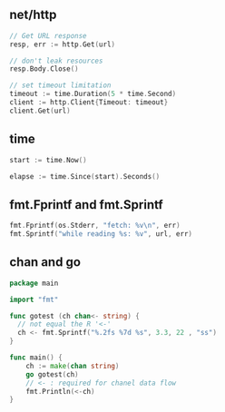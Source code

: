 ## net/http

```go
// Get URL response
resp, err := http.Get(url)

// don't leak resources
resp.Body.Close()

// set timeout limitation
timeout := time.Duration(5 * time.Second)
client := http.Client{Timeout: timeout}
client.Get(url)
```

## time

```go
start := time.Now()

elapse := time.Since(start).Seconds()
```

## fmt.Fprintf and fmt.Sprintf

```go
fmt.Fprintf(os.Stderr, "fetch: %v\n", err)
fmt.Sprintf("while reading %s: %v", url, err)
```

## chan and go

```go
package main

import "fmt"

func gotest (ch chan<- string) {
  // not equal the R '<-'
  ch <- fmt.Sprintf("%.2fs %7d %s", 3.3, 22 , "ss")
}

func main() {
    ch := make(chan string)
    go gotest(ch)
    // <- : required for chanel data flow 
    fmt.Println(<-ch)
}
```
